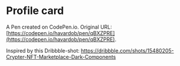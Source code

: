 # Profile card 

A Pen created on CodePen.io. Original URL: [https://codepen.io/havardob/pen/qBXZPRE](https://codepen.io/havardob/pen/qBXZPRE).

Inspired by this Dribbble-shot: https://dribbble.com/shots/15480205-Crypter-NFT-Marketplace-Dark-Components